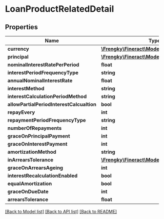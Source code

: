 # LoanProductRelatedDetail

## Properties
Name | Type | Description | Notes
------------ | ------------- | ------------- | -------------
**currency** | [**\Frengky\Fineract\Model\MonetaryCurrency**](MonetaryCurrency.md) |  | [optional] 
**principal** | [**\Frengky\Fineract\Model\Money**](Money.md) |  | [optional] 
**nominalInterestRatePerPeriod** | **float** |  | [optional] 
**interestPeriodFrequencyType** | **string** |  | [optional] 
**annualNominalInterestRate** | **float** |  | [optional] 
**interestMethod** | **string** |  | [optional] 
**interestCalculationPeriodMethod** | **string** |  | [optional] 
**allowPartialPeriodInterestCalcualtion** | **bool** |  | [optional] 
**repayEvery** | **int** |  | [optional] 
**repaymentPeriodFrequencyType** | **string** |  | [optional] 
**numberOfRepayments** | **int** |  | [optional] 
**graceOnPrincipalPayment** | **int** |  | [optional] 
**graceOnInterestPayment** | **int** |  | [optional] 
**amortizationMethod** | **string** |  | [optional] 
**inArrearsTolerance** | [**\Frengky\Fineract\Model\Money**](Money.md) |  | [optional] 
**graceOnArrearsAgeing** | **int** |  | [optional] 
**interestRecalculationEnabled** | **bool** |  | [optional] 
**equalAmortization** | **bool** |  | [optional] 
**graceOnDueDate** | **int** |  | [optional] 
**arrearsTolerance** | **float** |  | [optional] 

[[Back to Model list]](../../README.md#documentation-for-models) [[Back to API list]](../../README.md#documentation-for-api-endpoints) [[Back to README]](../../README.md)

